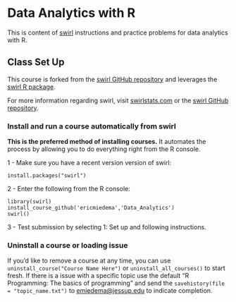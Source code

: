 Data Analytics with R
=====================

This is content of [swirl](http://swirlstats.com) instructions and
practice problems for data analytics with R.

Class Set Up
------------

This course is forked from the [swirl GitHub
repository](https://github.com/swirldev/swirl) and leverages the [swirl
R package](http://swirlstats.com).

For more information regarding swirl, visit
[swirlstats.com](http://swirlstats.com) or the [swirl GitHub
repository](https://github.com/swirldev/swirl).

### Install and run a course automatically from swirl

**This is the preferred method of installing courses.** It automates the
process by allowing you to do everything right from the R console.

1 - Make sure you have a recent version version of swirl:

    install.packages("swirl")

2 - Enter the following from the R console:

    library(swirl)
    install_course_github('ericmiedema','Data_Analytics')
    swirl()

3 - Test submission by selecting 1: Set up and following instructions.

### Uninstall a course or loading issue

If you’d like to remove a course at any time, you can use
`uninstall_course("Course Name Here")` or `uninstall_all_courses()` to
start fresh. If there is a issue with a specific topic use the default
“R Programming: The basics of programming” and send the
`savehistory(file = "topic_name.txt")` to <emiedema@jessup.edu> to
indicate completion.
